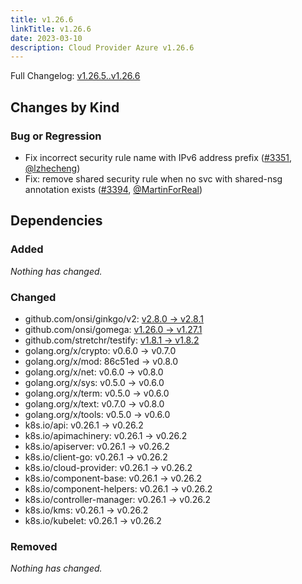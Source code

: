 ```yaml
---
title: v1.26.6
linkTitle: v1.26.6
date: 2023-03-10
description: Cloud Provider Azure v1.26.6
---
```

Full Changelog: [v1.26.5..v1.26.6](https://github.com/kubernetes-sigs/cloud-provider-azure/compare/v1.26.5...v1.26.6)

## Changes by Kind

### Bug or Regression

- Fix incorrect security rule name with IPv6 address prefix ([#3351](https://github.com/kubernetes-sigs/cloud-provider-azure/pull/3351), [@lzhecheng](https://github.com/lzhecheng))
- Fix: remove shared security rule when no svc with shared-nsg annotation exists ([#3394](https://github.com/kubernetes-sigs/cloud-provider-azure/pull/3394), [@MartinForReal](https://github.com/MartinForReal))

## Dependencies

### Added
_Nothing has changed._

### Changed
- github.com/onsi/ginkgo/v2: [v2.8.0 → v2.8.1](https://github.com/onsi/ginkgo/v2/compare/v2.8.0...v2.8.1)
- github.com/onsi/gomega: [v1.26.0 → v1.27.1](https://github.com/onsi/gomega/compare/v1.26.0...v1.27.1)
- github.com/stretchr/testify: [v1.8.1 → v1.8.2](https://github.com/stretchr/testify/compare/v1.8.1...v1.8.2)
- golang.org/x/crypto: v0.6.0 → v0.7.0
- golang.org/x/mod: 86c51ed → v0.8.0
- golang.org/x/net: v0.6.0 → v0.8.0
- golang.org/x/sys: v0.5.0 → v0.6.0
- golang.org/x/term: v0.5.0 → v0.6.0
- golang.org/x/text: v0.7.0 → v0.8.0
- golang.org/x/tools: v0.5.0 → v0.6.0
- k8s.io/api: v0.26.1 → v0.26.2
- k8s.io/apimachinery: v0.26.1 → v0.26.2
- k8s.io/apiserver: v0.26.1 → v0.26.2
- k8s.io/client-go: v0.26.1 → v0.26.2
- k8s.io/cloud-provider: v0.26.1 → v0.26.2
- k8s.io/component-base: v0.26.1 → v0.26.2
- k8s.io/component-helpers: v0.26.1 → v0.26.2
- k8s.io/controller-manager: v0.26.1 → v0.26.2
- k8s.io/kms: v0.26.1 → v0.26.2
- k8s.io/kubelet: v0.26.1 → v0.26.2

### Removed
_Nothing has changed._
